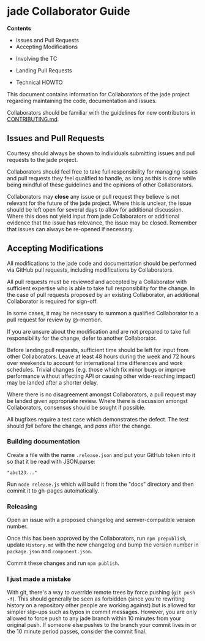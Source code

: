# jade Collaborator Guide

**Contents**

* Issues and Pull Requests
* Accepting Modifications
 - Involving the TC
* Landing Pull Requests
 - Technical HOWTO

This document contains information for Collaborators of the jade
project regarding maintaining the code, documentation and issues.

Collaborators should be familiar with the guidelines for new
contributors in [CONTRIBUTING.md](./CONTRIBUTING.md).

## Issues and Pull Requests

Courtesy should always be shown to individuals submitting issues and
pull requests to the jade project.

Collaborators should feel free to take full responsibility for
managing issues and pull requests they feel qualified to handle, as
long as this is done while being mindful of these guidelines and the
opinions of other Collaborators.

Collaborators may **close** any issue or pull request they believe is
not relevant for the future of the jade project. Where this is
unclear, the issue should be left open for several days to allow for
additional discussion. Where this does not yield input from jade
Collaborators or additional evidence that the issue has relevance, the
issue may be closed. Remember that issues can always be re-opened if
necessary.

## Accepting Modifications

All modifications to the jade code and documentation should be
performed via GitHub pull requests, including modifications by
Collaborators.

All pull requests must be reviewed and accepted by a Collaborator with
sufficient expertise who is able to take full responsibility for the
change. In the case of pull requests proposed by an existing
Collaborator, an additional Collaborator is required for sign-off.

In some cases, it may be necessary to summon a qualified Collaborator
to a pull request for review by @-mention.

If you are unsure about the modification and are not prepared to take
full responsibility for the change, defer to another Collaborator.

Before landing pull requests, sufficient time should be left for input
from other Collaborators. Leave at least 48 hours during the week and
72 hours over weekends to account for international time differences
and work schedules. Trivial changes (e.g. those which fix minor bugs
or improve performance without affecting API or causing other
wide-reaching impact) may be landed after a shorter delay.

Where there is no disagreement amongst Collaborators, a pull request
may be landed given appropriate review. Where there is discussion
amongst Collaborators, consensus should be sought if possible.

All bugfixes require a test case which demonstrates the defect. The
test should *fail* before the change, and *pass* after the change.

### Building documentation

Create a file with the name ```.release.json``` and put your GitHub token
into it so that it be read with JSON.parse:

```
"abc123..."
```

Run ```node release.js``` which will build it from the "docs" directory and then commit it to gh-pages automatically.

### Releasing

Open an issue with a proposed changelog and semver-compatible version number.

Once this has been approved by the Collaborators, run ```npm prepublish```,
update ```History.md``` with the new changelog and bump the version number in
```package.json``` and ```component.json```.

Commit these changes and run ```npm publish```.

### I just made a mistake

With git, there's a way to override remote trees by force pushing
(`git push -f`). This should generally be seen as forbidden (since
you're rewriting history on a repository other people are working
against) but is allowed for simpler slip-ups such as typos in commit
messages. However, you are only allowed to force push to any jade
branch within 10 minutes from your original push. If someone else
pushes to the branch your commit lives in or the 10 minute period
passes, consider the commit final.
